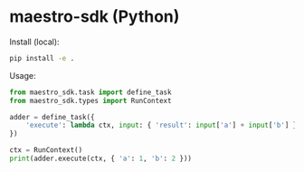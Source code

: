 # maestro-sdk (Python)

Install (local):

```bash
pip install -e .
```

Usage:

```python
from maestro_sdk.task import define_task
from maestro_sdk.types import RunContext

adder = define_task({
    'execute': lambda ctx, input: { 'result': input['a'] + input['b'] }
})

ctx = RunContext()
print(adder.execute(ctx, { 'a': 1, 'b': 2 }))
```
